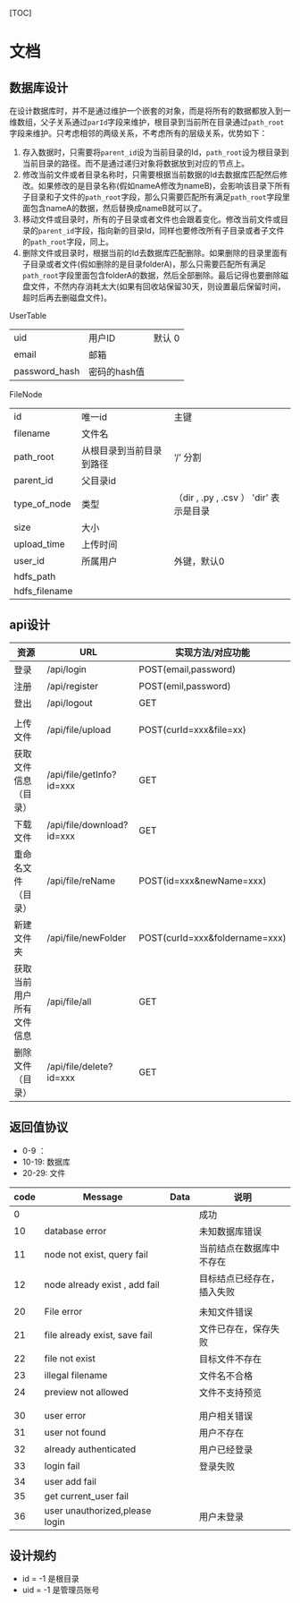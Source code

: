 [TOC]

# 文档

## 数据库设计

在设计数据库时，并不是通过维护一个嵌套的对象，而是将所有的数据都放入到一维数组，父子关系通过`parId`字段来维护，根目录到当前所在目录通过`path_root`字段来维护。只考虑相邻的两级关系，不考虑所有的层级关系，优势如下：

1. 存入数据时，只需要将`parent_id`设为当前目录的Id，`path_root`设为根目录到当前目录的路径。而不是通过递归对象将数据放到对应的节点上。
2. 修改当前文件或者目录名称时，只需要根据当前数据的Id去数据库匹配然后修改。如果修改的是目录名称(假如nameA修改为nameB)，会影响该目录下所有子目录和子文件的`path_root`字段，那么只需要匹配所有满足`path_root`字段里面包含nameA的数据，然后替换成nameB就可以了。
3. 移动文件或目录时，所有的子目录或者文件也会跟着变化。修改当前文件或目录的`parent_id`字段，指向新的目录Id，同样也要修改所有子目录或者子文件的`path_root`字段，同上。
4. 删除文件或目录时，根据当前的Id去数据库匹配删除。如果删除的目录里面有子目录或者文件(假如删除的是目录folderA)，那么只需要匹配所有满足`path_root`字段里面包含folderA的数据，然后全部删除。最后记得也要删除磁盘文件，不然内存消耗太大(如果有回收站保留30天，则设置最后保留时间，超时后再去删磁盘文件)。



UserTable

|               |              |        |
| ------------- | ------------ | ------ |
| uid           | 用户ID       | 默认 0 |
| email         | 邮箱         |        |
| password_hash | 密码的hash值 |        |

FileNode

|               |                          |                                        |
| ------------- | ------------------------ | -------------------------------------- |
| id            | 唯一id                   | 主键                                   |
| filename      | 文件名                   |                                        |
| path_root     | 从根目录到当前目录到路径 | ‘/’ 分割                               |
| parent_id     | 父目录id                 |                                        |
| type_of_node  | 类型                     | （dir , .py , .csv ） 'dir' 表示是目录 |
| size          | 大小                     |                                        |
| upload_time   | 上传时间                 |                                        |
| user_id       | 所属用户                 | 外键，默认0                            |
| hdfs_path     |                          |                                        |
| hdfs_filename |                          |                                        |



## api设计

| 资源                     | URL                       | 实现方法/对应功能              |
| ------------------------ | ------------------------- | ------------------------------ |
| 登录                     | /api/login                | POST(email,password)           |
| 注册                     | /api/register             | POST(emil,password)            |
| 登出                     | /api/logout               | GET                            |
|                          |                           |                                |
| 上传文件                 | /api/file/upload          | POST(curId=xxx&file=xx)        |
| 获取文件信息（目录）     | /api/file/getInfo?id=xxx  | GET                            |
| 下载文件                 | /api/file/download?id=xxx | GET                            |
| 重命名文件（目录）       | /api/file/reName          | POST(id=xxx&newName=xxx)       |
| 新建文件夹               | /api/file/newFolder       | POST(curId=xxx&foldername=xxx) |
| 获取当前用户所有文件信息 | /api/file/all             | GET                            |
| 删除文件（目录）         | /api/file/delete?id=xxx   | GET                            |



## 返回值协议

* 0-9 ：
* 10-19: 数据库
* 20-29: 文件

| code | Message                        | Data | 说明                       |
| ---- | ------------------------------ | ---- | -------------------------- |
| 0    |                                |      | 成功                       |
| 10   | database error                 |      | 未知数据库错误             |
| 11   | node not exist, query fail     |      | 当前结点在数据库中不存在   |
| 12   | node already exist , add fail  |      | 目标结点已经存在，插入失败 |
|      |                                |      |                            |
| 20   | File error                     |      | 未知文件错误               |
| 21   | file already exist, save fail  |      | 文件已存在，保存失败       |
| 22   | file not exist                 |      | 目标文件不存在             |
| 23   | illegal filename               |      | 文件名不合格               |
| 24   | preview not allowed            |      | 文件不支持预览             |
|      |                                |      |                            |
|      |                                |      |                            |
| 30   | user error                     |      | 用户相关错误               |
| 31   | user not found                 |      | 用户不存在                 |
| 32   | already authenticated          |      | 用户已经登录               |
| 33   | login fail                     |      | 登录失败                   |
| 34   | user add fail                  |      |                            |
| 35   | get current_user fail          |      |                            |
| 36   | user unauthorized,please login |      | 用户未登录                 |



## 设计规约

* id = -1 是根目录
* uid = -1 是管理员账号